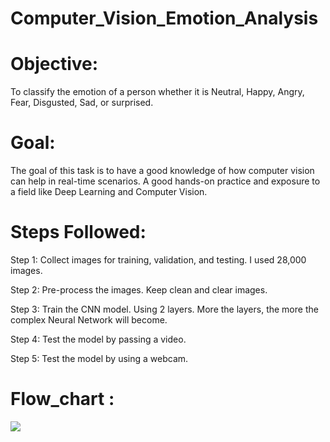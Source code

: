 # Computer_Vision_Emotion_Analysis

# Objective: 
To classify the emotion of a person whether it is Neutral, Happy, Angry, Fear, Disgusted, Sad, or surprised.

# Goal: 
The goal of this task is to have a good knowledge of how computer vision can help in real-time scenarios. A good hands-on practice and exposure to a field like Deep Learning and Computer Vision.

# Steps Followed:

Step 1: Collect images for training, validation, and testing. I used 28,000 images.

Step 2: Pre-process the images. Keep clean and clear images.

Step 3: Train the CNN model. Using 2 layers. More the layers, the more the complex Neural Network will become.

Step 4: Test the model by passing a video.

Step 5: Test the model by using a webcam.

# Flow_chart :

<img src="Documents/flow_chart.png">

